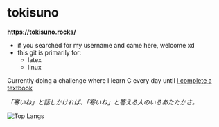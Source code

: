 # tokisuno
**https://tokisuno.rocks/**
- if you searched for my username and came here, welcome xd
- this git is primarily for:
  * latex
  * linux

Currently doing a challenge where I learn C every day until [I complete a textbook](https://github.com/tokisuno/learning-c)

*「寒いね」と話しかければ、「寒いね」と答える人のいるあたたかさ。*

![Top Langs](https://github-readme-stats.vercel.app/api/top-langs/?username=tokisuno&size_weight=0.5&count_weight=0.5&hide=html,css)
